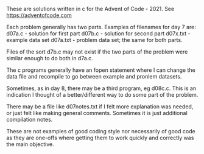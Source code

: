These are solutions written in c for the Advent of Code - 2021. 
See https://adventofcode.com

Each problem generally has two parts. Examples of filenames for day 7 are:
d07a.c - solution for first part
d07b.c - solution for second part
d07x.txt - example data set
d07a.txt - problem data set; the same for both parts.

Files of the sort d7b.c may not exist if the two parts of the problem were
similar enough to do both in d7a.c.

The c programs generally have an fopen statement where I can change the data
file and recompile to go between example and pronlem datasets.

Sometimes, as in day 8, there may be a third program, eg d08c.c. This is an
indication I thought of a better/different way to do some part of the problem.

There may be a file like d07notes.txt if I felt more explanation was needed,
or just felt like making general comments. Sometimes it is just additional
compilation notes.

These are not examples of good coding style nor necessarily of good code
as they are one-offs where getting them to work quickly and correctly was the
main objective. 
